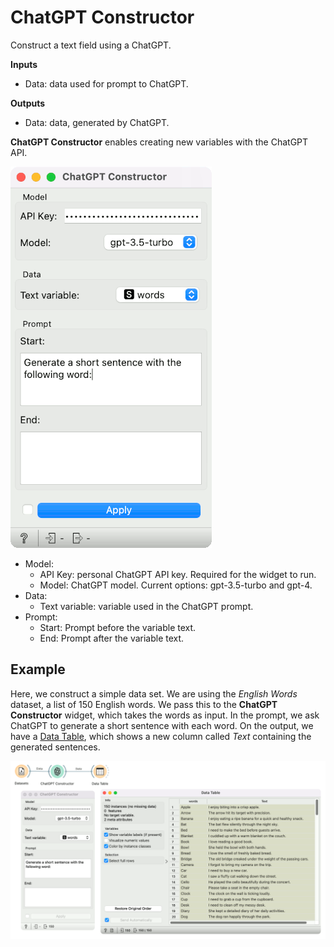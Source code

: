 ChatGPT Constructor
===================

Construct a text field using a ChatGPT.

**Inputs**

- Data: data used for prompt to ChatGPT.

**Outputs**

- Data: data, generated by ChatGPT.

**ChatGPT Constructor** enables creating new variables with the ChatGPT API. 

![](images/ChatGPT-Constructor.png)

- Model:
   - API Key: personal ChatGPT API key. Required for the widget to run.
   - Model: ChatGPT model. Current options: gpt-3.5-turbo and gpt-4.
- Data:
   - Text variable: variable used in the ChatGPT prompt.
- Prompt:
   - Start: Prompt before the variable text.
   - End: Prompt after the variable text.

Example
-------

Here, we construct a simple data set. We are using the *English Words* dataset, a list of 150 English words. We pass this to the **ChatGPT Constructor** widget, which takes the words as input. In the prompt, we ask ChatGPT to generate a short sentence with each word. On the output, we have a [Data Table](https://orangedatamining.com/widget-catalog/data/datatable/), which shows a new column called *Text* containing the generated sentences.

![](images/ChatGPT-Constructor-Example.png)
